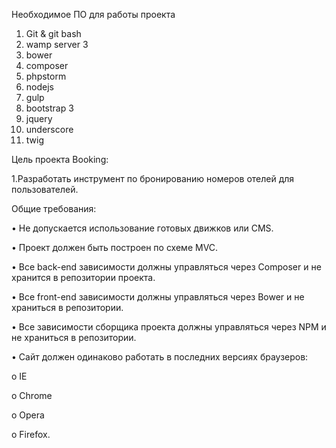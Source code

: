 Необходимое ПО для работы проекта
1) Git & git bash
2) wamp server 3
3) bower
4) composer
4) phpstorm
5) nodejs
6) gulp
7) bootstrap 3
8) jquery
9) underscore
10) twig

Цель проекта Booking:

1.Разработать инструмент по бронированию номеров отелей для пользователей.

Общие требования:

•	Не допускается использование готовых движков или CMS.

•	Проект должен быть построен по схеме MVC. 

•	Все back-end зависимости должны управляться через Composer и не хранится в репозитории проекта.

•	Все front-end зависимости должны управляться через Bower и не храниться в репозитории.

•	Все зависимости сборщика проекта должны управляться через NPM и не храниться в репозитории.

•	Сайт должен одинаково работать в последних версиях браузеров:

o	IE

o	Chrome

o	Opera

o	Firefox.


